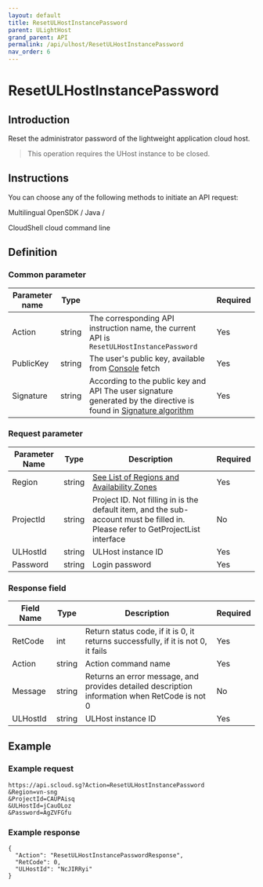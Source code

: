 ```yaml
---
layout: default
title: ResetULHostInstancePassword
parent: ULightHost
grand_parent: API
permalink: /api/ulhost/ResetULHostInstancePassword
nav_order: 6
---
```

# ResetULHostInstancePassword
## Introduction
Reset the administrator password of the lightweight application cloud host.

> This operation requires the UHost instance to be closed.

## Instructions
You can choose any of the following methods to initiate an API request:

Multilingual OpenSDK / Java /

CloudShell cloud command line

## Definition
### Common parameter

| Parameter name | Type |  | Required |
| --- | --- | --- | --- |
| Action | string | The corresponding API instruction name, the current API is `ResetULHostInstancePassword` | Yes |
| PublicKey | string | The user's public key, available from [Console](https://console.scloud.sg/uaccount/api_manage) fetch | Yes |
| Signature | string | According to the public key and API The user signature generated by the directive is found in [Signature algorithm](https://docs.scloud.sg/api/common/signature-algorithm) | Yes |

### Request parameter

| Parameter Name | Type | Description | Required
| -- | -- | -- | -- |
| Region | string | [See List of Regions and Availability Zones](https://docs.scloud.sg/api/common/region-and-zone) | Yes
| ProjectId |  string | Project ID. Not filling in is the default item, and the sub-account must be filled in. Please refer to GetProjectList interface |  No
| ULHostId | string | ULHost instance ID | Yes |
| Password | string | Login password | Yes |

### Response field 

| Field Name | Type | Description |  Required |
| -- | -- | -- | -- |
| RetCode | int |  Return status code, if it is 0, it returns successfully, if it is not 0, it fails | Yes |
| Action | string |  Action command name | Yes |
| Message | string |  Returns an error message, and provides detailed description information when RetCode is not 0 | No |
| ULHostId | string |  ULHost instance ID | Yes |

## Example
### Example request
```
https://api.scloud.sg?Action=ResetULHostInstancePassword
&Region=vn-sng
&ProjectId=CAUPAisq
&ULHostId=jCauOLoz
&Password=AgZVFGfu

```
### Example response
```
{
  "Action": "ResetULHostInstancePasswordResponse",
  "RetCode": 0,
  "ULHostId": "NcJIRRyi"
}
```